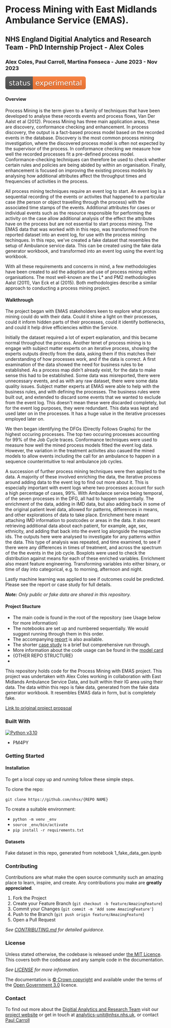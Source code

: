 # Process Mining with East Midlands Ambulance Service (EMAS).
## NHS England Digitial Analytics and Research Team - PhD Internship Project - Alex Coles

### Alex Coles, Paul Carroll, Martina Fonseca - June 2023 - Nov 2023

[![status: experimental](https://github.com/GIScience/badges/raw/master/status/experimental.svg)](https://github.com/GIScience/badges#experimental)


#### Overview
Process Mining is the term given to a family of techniques that have been developed to analyse these records events and process flows, Van Der Aalst et al (2012). 
Process Mining has three main application areas, these are discovery, conformance checking and enhancement. In process discovery, the output is a fact-based process model based on the recorded events in the database. Discovery is the most common process mining investigation, where the discovered process model is often not expected by the supervisor of the process. In conformance checking we measure how well the recorded processes fit a pre-defined process model. Conformance-checking techniques can therefore be used to check whether certain rules and policies are being abided by within an organisation. Finally, enhancement is focused on improving the existing process models by analysing how additional attributes affect the throughput times and frequencies of activities in the process. 

All process mining techniques require an event log to start. An event log is a sequential recording of the events or activites that happened to a particular case (the person or object travelling through the process) with the associated time stamps of the events. Additional attributes for cases or individual events such as the resource responsible for performing the activity on the case allow additional analysis of the effect the attributes have on the process but are not essential to start process mining. The EMAS data that was worked with in this repo, was transformed from the reported dataset into an event log, for use with the process mining techinques. In this repo, we've created a fake dataset that resembles the setup of Ambulance service data. This can be created using the fake data generator workbook, and transformed into an event log using the event log workbook. 

With all these requirements and concerns in mind, a few methodologies have been created to aid the adoption and use of process mining within organisations. The most well-known are the L* and PM2 methodologies Aalst (2011), Van Eck et al (2015). Both methodologies describe a similar approach to conducting a process mining project. 


#### Walkthrough 

The project began with EMAS stakeholders keen to explore what process mining could do with their data. 
Could it shine a light on their processes, could it inform hidden parts of their processes, could it identify bottlenecks, and could it help drive efficiencies within the Service. 

Initially the dataset required a lot of expert explanation, and this became normal throughout the process. Another tenet of process mining is to engage with subject matter experts on an iterative process, showing the experts outputs directly from the data, asking them if this matches their understanding of how processes work, and if the data is correct. 
A first examination of the data showed the need for business rules to be established. As a process map didn't already exist, for the data to make sense this had to be established. Some data was misreported, there were unnecessary events, and as with any raw dataset, there were some data quality issues. 
Subject matter experts at EMAS were able to help with the business rules, and with defining the processes. The business rules were built out, and extended to discard some events that we wanted to exclude from the event log. This doesn't mean these were discarded completely, but for the event log purposes, they were redundant. This data was kept and used later on in the processes. It has a huge value in the iterative processes employed later on. 

We then began identifying the DFGs (Directly Follows Graphs) for the highest occuring processes. The top two occuring processes accounting for 99% of the Job Cycle traces. 
Conformance techniques were used to measure how well the mined process models fitted the event log data. However, the variation in the treatment activites also casued the mined models to allow events including the call for an ambulance to happen in a sequence counterintuitive to real ambulance job cycles. 

A succession of further process mining techniques were then applied to the data. A majority of these involved enriching the data, the iterative process around adding data to the event log to find out more about it. This is especially important with event logs where two processes account for such a high percentage of cases, 99%. With Ambulance service being temporal, of the seven processes in the DFG, all had to happen sequentially. The enrichment of the data, adding in IMD data, but also adding back in some of the original patient level data, allowed for patterns, differences in means, and other explorations of data to take place. Enrichment here meant attaching IMD information to postcodes or areas in the data. It also meant retrieving additional data about each patient, for example, age, sex, ethnicity, and adding that back into the event log alongside the respective ids. The outputs here were analysed to investigate for any patterns within the data. This type of analysis was repeated, and time examined, to see if there were any differences in times of treatment, and across the spectrum of the the events in the job cycle. Boxplots were used to check the distribution against means for each of these enriched variables. Enrichment also meant feature engineering. Transforming variables into either binary, or time of day into categorical, e.g. to morning, afternoon and night. 

Lastly machine learning was applied to see if outcomes could be predicted. Please see the report or case study for full details. 

_**Note:** Only public or fake data are shared in this repository._


#### Project Stucture

- The main code is found in the root of the repository (see Usage below for more information)
- The notebooks are set up and numbered sequentially. We would suggest running through them in this order. 
- The accompanying [report](./reports/report.pdf) is also available.
- The shorter [case study](https://github.com/nhsengland/ProcessMining/blob/main/Process%20Mining%20Case%20Study.docx) is a brief but comprehensive run through. 
- More information about the code usage can be found in the [model card](./model_card.md)
- {OTHER REPO STRUCTURE}
- 
This repository holds code for the Process Mining with EMAS project. 
This project was undertaken with Alex Coles working in collaboration with East Midlands Ambulance Service Data, and built within their IG area using their data. 
The data within this repo is fake data, generated from the fake data generator workbook. It resembles EMAS data in form, but is completely fake.

[Link to original project propsoal](https://nhsx.github.io/nhsx-internship-projects/)

### Built With

[![Python v3.10](https://img.shields.io/badge/python-v3.10-blue.svg)](https://www.python.org/downloads/release/python-3100/)
- PM4PY

### Getting Started

#### Installation

To get a local copy up and running follow these simple steps.

To clone the repo:

`git clone https://github.com/nhsx/{REPO NAME}`

To create a suitable environment:
- ```python -m venv _env```
- `source _env/bin/activate`
- `pip install -r requirements.txt`



#### Datasets
Fake dataset in this repo, generated from notebook 1_fake_data_gen.ipynb

### Contributing

Contributions are what make the open source community such an amazing place to learn, inspire, and create. Any contributions you make are **greatly appreciated**.

1. Fork the Project
2. Create your Feature Branch (`git checkout -b feature/AmazingFeature`)
3. Commit your Changes (`git commit -m 'Add some AmazingFeature'`)
4. Push to the Branch (`git push origin feature/AmazingFeature`)
5. Open a Pull Request

_See [CONTRIBUTING.md](./CONTRIBUTING.md) for detailed guidance._

### License

Unless stated otherwise, the codebase is released under [the MIT Licence][mit].
This covers both the codebase and any sample code in the documentation.

_See [LICENSE](./LICENSE) for more information._

The documentation is [© Crown copyright][copyright] and available under the terms
of the [Open Government 3.0][ogl] licence.

[mit]: LICENCE
[copyright]: http://www.nationalarchives.gov.uk/information-management/re-using-public-sector-information/uk-government-licensing-framework/crown-copyright/
[ogl]: http://www.nationalarchives.gov.uk/doc/open-government-licence/version/3/

### Contact

To find out more about the [Digitial Analytics and Research Team](https://www.nhsx.nhs.uk/key-tools-and-info/nhsx-analytics-unit/) visit our [project website](https://nhsx.github.io/AnalyticsUnit/projects.html) or get in touch at [analytics-unit@nhsx.nhs.uk](mailto:analytics-unit@nhsx.nhs.uk), or contact [Paul Carroll](Paul.Carroll9@nhs.net)

<!-- ### Acknowledgements -->

